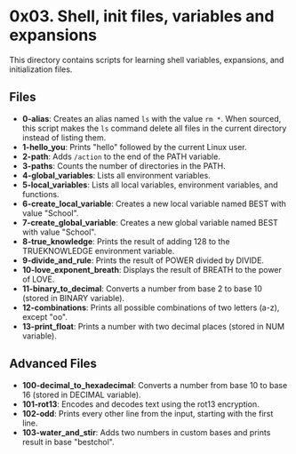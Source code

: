 # 0x03. Shell, init files, variables and expansions

This directory contains scripts for learning shell variables, expansions, and initialization files.

## Files

* **0-alias**: Creates an alias named `ls` with the value `rm *`. When sourced, this script makes the `ls` command delete all files in the current directory instead of listing them.
* **1-hello_you**: Prints "hello" followed by the current Linux user.
* **2-path**: Adds `/action` to the end of the PATH variable.
* **3-paths**: Counts the number of directories in the PATH.
* **4-global_variables**: Lists all environment variables.
* **5-local_variables**: Lists all local variables, environment variables, and functions.
* **6-create_local_variable**: Creates a new local variable named BEST with value "School".
* **7-create_global_variable**: Creates a new global variable named BEST with value "School".
* **8-true_knowledge**: Prints the result of adding 128 to the TRUEKNOWLEDGE environment variable.
* **9-divide_and_rule**: Prints the result of POWER divided by DIVIDE.
* **10-love_exponent_breath**: Displays the result of BREATH to the power of LOVE.
* **11-binary_to_decimal**: Converts a number from base 2 to base 10 (stored in BINARY variable).
* **12-combinations**: Prints all possible combinations of two letters (a-z), except "oo".
* **13-print_float**: Prints a number with two decimal places (stored in NUM variable).

## Advanced Files

* **100-decimal_to_hexadecimal**: Converts a number from base 10 to base 16 (stored in DECIMAL variable).
* **101-rot13**: Encodes and decodes text using the rot13 encryption.
* **102-odd**: Prints every other line from the input, starting with the first line.
* **103-water_and_stir**: Adds two numbers in custom bases and prints result in base "bestchol".